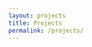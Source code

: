 ```yaml
---
layout: projects
title: Projects
permalink: /projects/
---
```


<!-- You can download the projects here. Also check out each project pages for any additional info. -->